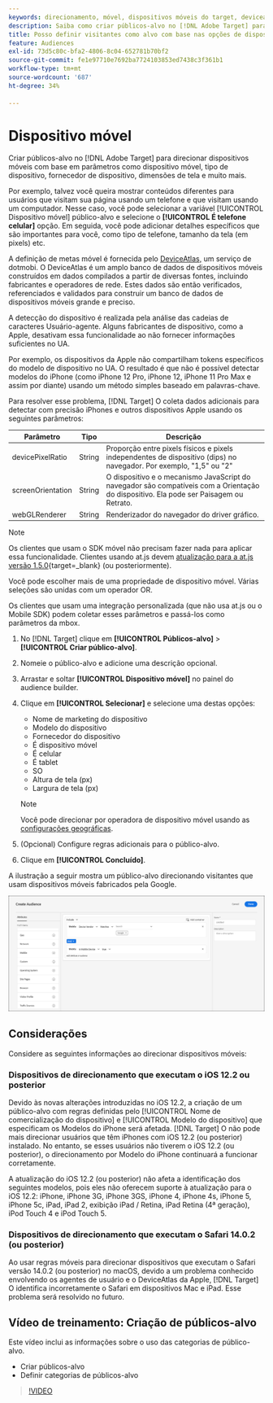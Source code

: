 ```yaml
---
keywords: direcionamento, móvel, dispositivos móveis do target, deviceatlas, iphone, modelos do iphone, atlas do dispositivo, displaywidth, largura de exibição, altura de exibição, tipo de dispositivo, displayheight, celular, tablet, modelo do dispositivo
description: Saiba como criar públicos-alvo no [!DNL Adobe Target] para dispositivos móveis do target.
title: Posso definir visitantes como alvo com base nas opções de dispositivos móveis?
feature: Audiences
exl-id: 73d5c80c-bfa2-4806-8c04-652781b70bf2
source-git-commit: fe1e97710e7692ba7724103853ed7438c3f361b1
workflow-type: tm+mt
source-wordcount: '687'
ht-degree: 34%

---
```


# Dispositivo móvel

Criar públicos-alvo no [!DNL Adobe Target] para direcionar dispositivos móveis com base em parâmetros como dispositivo móvel, tipo de dispositivo, fornecedor de dispositivo, dimensões de tela e muito mais.

Por exemplo, talvez você queira mostrar conteúdos diferentes para usuários que visitam sua página usando um telefone e que visitam usando um computador. Nesse caso, você pode selecionar a variável [!UICONTROL Dispositivo móvel] público-alvo e selecione o **[!UICONTROL É telefone celular]** opção. Em seguida, você pode adicionar detalhes específicos que são importantes para você, como tipo de telefone, tamanho da tela (em pixels) etc.

A definição de metas móvel é fornecida pelo [DeviceAtlas,](https://deviceatlas.com/device-data/user-agent-tester) um serviço de dotmobi. O DeviceAtlas é um amplo banco de dados de dispositivos móveis construídos em dados compilados a partir de diversas fontes, incluindo fabricantes e operadores de rede. Estes dados são então verificados, referenciados e validados para construir um banco de dados de dispositivos móveis grande e preciso.

A detecção do dispositivo é realizada pela análise das cadeias de caracteres Usuário-agente. Alguns fabricantes de dispositivo, como a Apple, desativam essa funcionalidade ao não fornecer informações suficientes no UA.

Por exemplo, os dispositivos da Apple não compartilham tokens específicos do modelo de dispositivo no UA. O resultado é que não é possível detectar modelos do iPhone (como iPhone 12 Pro, iPhone 12, iPhone 11 Pro Max e assim por diante) usando um método simples baseado em palavras-chave.

Para resolver esse problema, [!DNL Target] O coleta dados adicionais para detectar com precisão iPhones e outros dispositivos Apple usando os seguintes parâmetros:

| Parâmetro | Tipo | Descrição |
|--- |--- |--- |
| devicePixelRatio | String | Proporção entre pixels físicos e pixels independentes de dispositivo (dips) no navegador. Por exemplo, &quot;1,5&quot; ou &quot;2&quot; |
| screenOrientation | String | O dispositivo e o mecanismo JavaScript do navegador são compatíveis com a Orientação do dispositivo. Ela pode ser Paisagem ou Retrato. |
| webGLRenderer | String | Renderizador do navegador do driver gráfico. |

>[!NOTE]
>
>Os clientes que usam o SDK móvel não precisam fazer nada para aplicar essa funcionalidade. Clientes usando at.js devem [atualização para a at.js versão 1.5.0](https://experienceleague.adobe.com/docs/target-dev/developer/client-side/at-js-implementation/target-atjs-versions.html?lang=pt-BR){target=_blank} (ou posteriormente).

Você pode escolher mais de uma propriedade de dispositivo móvel. Várias seleções são unidas com um operador OR.

Os clientes que usam uma integração personalizada (que não usa at.js ou o Mobile SDK) podem coletar esses parâmetros e passá-los como parâmetros da mbox.

1. No [!DNL Target] clique em **[!UICONTROL Públicos-alvo]** > **[!UICONTROL Criar público-alvo]**.
1. Nomeie o público-alvo e adicione uma descrição opcional.
1. Arrastar e soltar **[!UICONTROL Dispositivo móvel]** no painel do audience builder.
1. Clique em **[!UICONTROL Selecionar]** e selecione uma destas opções:

   * Nome de marketing do dispositivo
   * Modelo do dispositivo
   * Fornecedor do dispositivo
   * É dispositivo móvel
   * É celular
   * É tablet
   * SO
   * Altura de tela (px)
   * Largura de tela (px)

   >[!NOTE]
   >
   >Você pode direcionar por operadora de dispositivo móvel usando as [configurações geográficas](/help/main/c-target/c-audiences/c-target-rules/geo.md#concept_5B4D99DE685348FB877929EE0F942670).

1. (Opcional) Configure regras adicionais para o público-alvo.
1. Clique em **[!UICONTROL Concluído]**.

A ilustração a seguir mostra um público-alvo direcionando visitantes que usam dispositivos móveis fabricados pela Google.

![Dispositivos móveis do Target](assets/target_mobile.png)

## Considerações

Considere as seguintes informações ao direcionar dispositivos móveis:

### Dispositivos de direcionamento que executam o iOS 12.2 ou posterior

Devido às novas alterações introduzidas no iOS 12.2, a criação de um público-alvo com regras definidas pelo [!UICONTROL Nome de comercialização do dispositivo] e [!UICONTROL Modelo do dispositivo] que especificam os Modelos do iPhone será afetada. [!DNL Target] O não pode mais direcionar usuários que têm iPhones com iOS 12.2 (ou posterior) instalado. No entanto, se esses usuários não tiverem o iOS 12.2 (ou posterior), o direcionamento por Modelo do iPhone continuará a funcionar corretamente.

A atualização do iOS 12.2 (ou posterior) não afeta a identificação dos seguintes modelos, pois eles não oferecem suporte à atualização para o iOS 12.2: iPhone, iPhone 3G, iPhone 3GS, iPhone 4, iPhone 4s, iPhone 5, iPhone 5c, iPad, iPad 2, exibição iPad / Retina, iPad Retina (4ª geração), iPod Touch 4 e iPod Touch 5.

### Dispositivos de direcionamento que executam o Safari 14.0.2 (ou posterior)

Ao usar regras móveis para direcionar dispositivos que executam o Safari versão 14.0.2 (ou posterior) no macOS, devido a um problema conhecido envolvendo os agentes de usuário e o DeviceAtlas da Apple, [!DNL Target] O identifica incorretamente o Safari em dispositivos Mac e iPad. Esse problema será resolvido no futuro.

## Vídeo de treinamento: Criação de públicos-alvo

Este vídeo inclui as informações sobre o uso das categorias de público-alvo.

* Criar públicos-alvo
* Definir categorias de públicos-alvo

>[!VIDEO](https://video.tv.adobe.com/v/17392)
